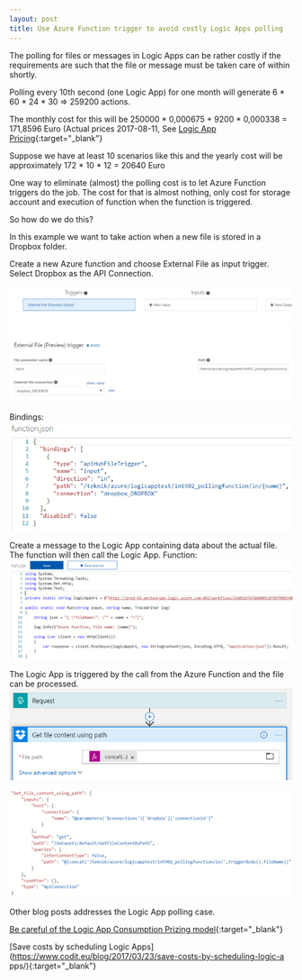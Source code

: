 ```yaml
---
layout: post
title: Use Azure Function trigger to avoid costly Logic Apps polling
---
```


The polling for files or messages in Logic Apps can be rather costly 
if the requirements are such that the file or message must be taken 
care of within shortly.

Polling every 10th second (one Logic App) for one month will generate
6 * 60 * 24 * 30 => 259200 actions. 

The monthly cost for this will be 250000 * 0,000675 + 9200 * 0,000338 = 171,8596 Euro
(Actual prices 2017-08-11, See [Logic App Pricing](https://azure.microsoft.com/pricing/details/logic-apps){:target="_blank"}

Suppose we have at least 10 scenarios like this and the yearly cost will be
approximately 172 * 10 * 12 = 20640 Euro

One way to eliminate (almost) the polling cost is to let Azure Function triggers do the job.
The cost for that is almost nothing, only cost for storage account and execution 
of function when the function is triggered.

So how do we do this?

In this example we want to take action when a new file is stored in a Dropbox folder.

Create a new Azure function and choose External File as input trigger. 
Select Dropbox as the API Connection.

![Azure Function Bindings](/images/blog/blog_2017-08-10-function_integrate.png)

Bindings:
![Azure Function Bindings](/images/blog/blog_2017-08-10-function_bindings.png)

Create a message to the Logic App containing data about the actual file.
The function will then call the Logic App.
Function:
![Azure Function Code](/images/blog/blog_2017-08-10-function_code.png)

The Logic App is triggered by the call from the Azure Function and the file can be processed.
![Logic Apps Designer](/images/blog/blog_2017-08-10-logicapps_designer.png)

![Logic Apps Codeview](/images/blog/blog_2017-08-10-logicapps_codeview.png)

Other blog posts addresses the Logic App polling case.

[Be careful of the Logic App Consumption Prizing model](https://peter.intheazuresky.com/2017/02/24/be-careful-of-the-logic-app-consumption-prizing-model/){:target="_blank"}

[Save costs by scheduling Logic Apps](https://www.codit.eu/blog/2017/03/23/save-costs-by-scheduling-logic-a
pps/){:target="_blank"}
